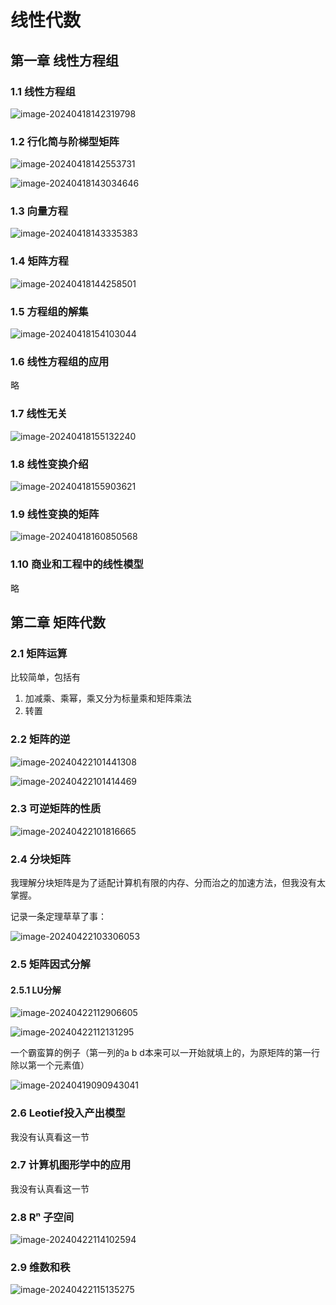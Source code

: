 # 线性代数

## 第一章 线性方程组

### 1.1 线性方程组

![image-20240418142319798](img/image-20240418142319798.png)

### 1.2 行化简与阶梯型矩阵

![image-20240418142553731](img/image-20240418142553731.png)

![image-20240418143034646](img/image-20240418143034646.png)

### 1.3 向量方程

![image-20240418143335383](img/image-20240418143335383.png)

### 1.4 矩阵方程

![image-20240418144258501](img/image-20240418144258501.png)

### 1.5 方程组的解集

![image-20240418154103044](img/image-20240418154103044.png)

### 1.6 线性方程组的应用

略

### 1.7 线性无关

![image-20240418155132240](img/image-20240418155132240.png)

### 1.8 线性变换介绍

![image-20240418155903621](img/image-20240418155903621.png)

### 1.9 线性变换的矩阵

![image-20240418160850568](img/image-20240418160850568.png)

### 1.10 商业和工程中的线性模型

略

## 第二章 矩阵代数

### 2.1 矩阵运算

比较简单，包括有

1. 加减乘、乘幂，乘又分为标量乘和矩阵乘法
2. 转置

### 2.2  矩阵的逆

![image-20240422101441308](img/image-20240422101441308.png)

![image-20240422101414469](img/image-20240422101414469.png)

### 2.3 可逆矩阵的性质

![image-20240422101816665](img/image-20240422101816665.png)

### 2.4 分块矩阵

我理解分块矩阵是为了适配计算机有限的内存、分而治之的加速方法，但我没有太掌握。

记录一条定理草草了事：

![image-20240422103306053](img/image-20240422103306053.png)



### 2.5 矩阵因式分解

#### 2.5.1 LU分解

![image-20240422112906605](img/image-20240422112906605.png)

![image-20240422112131295](img/image-20240422112131295.png)

一个霸蛮算的例子（第一列的a b d本来可以一开始就填上的，为原矩阵的第一行除以第一个元素值）

![image-20240419090943041](img/image-20240419090943041.png)

### 2.6 Leotief投入产出模型

我没有认真看这一节

### 2.7 计算机图形学中的应用

我没有认真看这一节

### 2.8 Rⁿ 子空间

![image-20240422114102594](img/image-20240422114102594.png)

### 2.9 维数和秩

![image-20240422115135275](img/image-20240422115135275.png)
